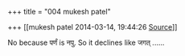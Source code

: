 +++
title = "004 mukesh patel"

+++
[[mukesh patel	2014-03-14, 19:44:26 [Source](https://groups.google.com/g/samskrita/c/kRvyRxmrljY)]]



No because पर्णं is नपु. So it declines like जगत् ......

